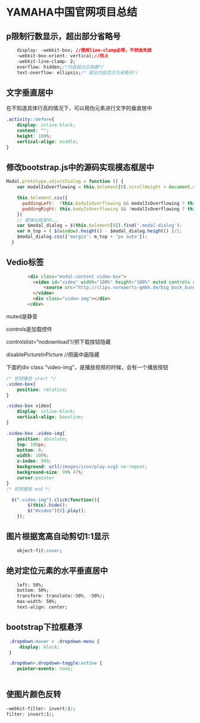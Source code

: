 # YAMAHA中国官网项目总结

## p限制行数显示，超出部分省略号

```css
    display: -webkit-box; //使用line-clamp必带，不然会失效
    -webkit-box-orient: vertical;//同上
    -webkit-line-clamp: 2; 
    overflow: hidden;/*内容超出后隐藏*/
    text-overflow: ellipsis;/* 超出内容显示为省略号*/
```

## 文字垂直居中

在不知道具体行高的情况下，可以用伪元素进行文字的垂直居中

```css
.activity::before{
    display: inline-block;
    content: "";
    height: 100%;
    vertical-align: middle;
}
```

## 修改bootstrap.js中的源码实现模态框居中

```js
Modal.prototype.adjustDialog = function () {
    var modalIsOverflowing = this.$element[0].scrollHeight > document.documentElement.clientHeight

    this.$element.css({
      paddingLeft:  !this.bodyIsOverflowing && modalIsOverflowing ? this.scrollbarWidth : '',
      paddingRight: this.bodyIsOverflowing && !modalIsOverflowing ? this.scrollbarWidth : ''
    })
    // 是弹出框居中。。。
    var $modal_dialog = $(this.$element[0]).find('.modal-dialog');
    var m_top = ( $(window).height() - $modal_dialog.height() )/2;
    $modal_dialog.css({'margin': m_top + 'px auto'});
  }
```

## Vedio标签

```html
        <div class="modal-content video-box">
          <video id="video" width="100%" height="100%" muted controls controlslist="nodownload" disablePictureInPicture>
              <source src="http://clips.vorwaerts-gmbh.de/big_buck_bunny.mp4" type="video/mp4">
          </video>
          <div class="video-img"></div>
        </div>
```

muted是静音

controls是加载控件

controlslist=“nodownload”//把下载按钮隐藏

disablePictureInPicture //把画中画隐藏

下面的div class “video-img”，是播放视频的时候，会有一个播放按钮

```css
/* 视频播放 start */
.video-box{
	position: relative;
}

.video-box video{
	display: inline-block;
    vertical-align: baseline;
}

.video-box .video-img{
	position: absolute;
    top: 100px;
    bottom: 0;
    width: 100%;
    z-index: 999;
    background: url(/images/icon/play.svg) no-repeat;
    background-size: 99% 47%;
	cursor:pointer
}
/* 视频播放 end */
```



```js
  $(".video-img").click(function(){
	    $(this).hide();
	    $("#video")[0].play();
	});
```

## 图片根据宽高自动剪切1:1显示

```css
    object-fit:cover;
```

##  绝对定位元素的水平垂直居中

```css
    left: 50%;
    bottom: 50%;
    transform: translate(-50%, -50%);
    max-width: 50%;
    text-align: center;
```

## bootstrap下拉框悬浮

```css
 .dropdown:hover > .dropdown-menu {
     display: block;
 }

 .dropdown>.dropdown-toggle:active {
    pointer-events: none;
     
```

## 使图片颜色反转

```css
-webkit-filter: invert(1);
filter: invert(1);

```

